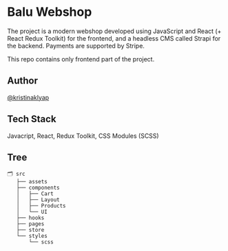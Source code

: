
# Balu Webshop

The project is a modern webshop developed using JavaScript and React (+ React Redux Toolkit) for the frontend, and a headless CMS called Strapi for the backend. Payments are supported by Stripe.

This repo contains only frontend part of the project.




## Author

[@kristinaklyap](https://www.github.com/kristinaklyap)



## Tech Stack

Javacript, React, Redux Toolkit, CSS Modules (SCSS)


## Tree


 ```
 🗂️ src
    ├── assets
    ├── components
    │   ├── Cart
    │   ├── Layout
    │   ├── Products
    │   └── UI
    ├── hooks
    ├── pages
    ├── store
    └── styles
        └── scss

 ```
